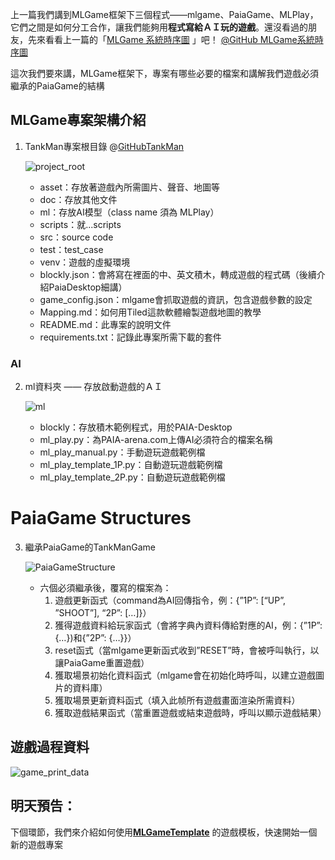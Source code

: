 上一篇我們講到MLGame框架下三個程式——mlgame、PaiaGame、MLPlay，它們之間是如何分工合作，讓我們能夠用**程式寫給ＡＩ玩的遊戲**。還沒看過的朋友，先來看看上一篇的「[MLGame 系統時序圖](https://ithelp.ithome.com.tw/articles/10295731) 」吧！ [@GitHub MLGame系統時序圖](https://github.com/PAIA-Playful-AI-Arena/MLGame/blob/master/docs/03-01-System.md#%E7%B3%BB%E7%B5%B1%E6%99%82%E5%BA%8F%E5%9C%96)

這次我們要來講，MLGame框架下，專案有哪些必要的檔案和講解我們遊戲必須繼承的PaiaGame的結構

## MLGame專案架構介紹

1. TankMan專案根目錄 @[GitHubTankMan](https://github.com/Jesse-Jumbo/TankMan)
    
    ![project_root](https://raw.githubusercontent.com/Jesse-Jumbo/MLGameTemplate/main/development_tutorial/image/project_root.png)
    
    - asset：存放著遊戲內所需圖片、聲音、地圖等
    - doc：存放其他文件
    - ml：存放AI模型（class name 須為 MLPlay）
    - scripts：就...scripts
    - src：source code
    - test：test_case
    - venv：遊戲的虛擬環境
    - blockly.json：會將寫在裡面的中、英文積木，轉成遊戲的程式碼（後續介紹PaiaDesktop細講）
    - game_config.json：mlgame會抓取遊戲的資訊，包含遊戲參數的設定
    - Mapping.md：如何用Tiled這款軟體繪製遊戲地圖的教學
    - README.md：此專案的說明文件
    - requirements.txt：記錄此專案所需下載的套件

### AI

2. ml資料夾 —— 存放啟動遊戲的ＡＩ
    
    ![ml](https://raw.githubusercontent.com/Jesse-Jumbo/MLGameTemplate/main/development_tutorial/image/ml.png)
    
    - blockly：存放積木範例程式，用於PAIA-Desktop
    - ml_play.py：為PAIA-arena.com上傳AI必須符合的檔案名稱
    - ml_play_manual.py：手動遊玩遊戲範例檔
    - ml_play_template_1P.py：自動遊玩遊戲範例檔
    - ml_play_template_2P.py：自動遊玩遊戲範例檔

# PaiaGame Structures

3. 繼承PaiaGame的TankManGame
    
    ![PaiaGameStructure](https://raw.githubusercontent.com/Jesse-Jumbo/MLGameTemplate/main/development_tutorial/image/PaiaGameStructure.png)
    
    - 六個必須繼承後，覆寫的檔案為：
        1. 遊戲更新函式（command為AI回傳指令，例：{”1P”: [“UP”, ”SHOOT”], “2P”: […]}）
        2. 獲得遊戲資料給玩家函式（會將字典內資料傳給對應的AI，例：{”1P”:{…})和{”2P”: {…}}）
        3. reset函式（當mlgame更新函式收到”RESET”時，會被呼叫執行，以讓PaiaGame重置遊戲）
        4. 獲取場景初始化資料函式（mlgame會在初始化時呼叫，以建立遊戲圖片的資料庫）
        5. 獲取場景更新資料函式（填入此帧所有遊戲畫面渲染所需資料）
        6. 獲取遊戲結果函式（當重置遊戲或結束遊戲時，呼叫以顯示遊戲結果）

## 遊戲過程資料

![game_print_data](https://raw.githubusercontent.com/Jesse-Jumbo/MLGameTemplate/main/development_tutorial/image/game_print_data.png)

## 明天預告：

下個環節，我們來介紹如何使用[**MLGameTemplate**](https://github.com/Jesse-Jumbo/MLGameTemplate) 的遊戲模板，快速開始一個新的遊戲專案